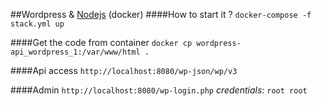 ##Wordpress & [Nodejs](https://nodejs.org/de/docs/guides/nodejs-docker-webapp/) (docker)
####How to start it ?
`docker-compose -f stack.yml up`

####Get the code from container
`docker cp wordpress-api_wordpress_1:/var/www/html .`

####Api access
`http://localhost:8080/wp-json/wp/v3`

####Admin
`http://localhost:8080/wp-login.php`
*credentials*: `root root`
